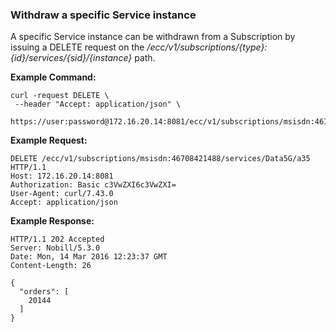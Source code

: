 ### Withdraw a specific Service instance

A specific Service instance can be withdrawn from a Subscription by issuing a DELETE request on the _/ecc/v1/subscriptions/{type}:{id}/services/{sid}/{instance}_ path. 

__Example Command:__
```
curl -request DELETE \
 --header "Accept: application/json" \
 https://user:password@172.16.20.14:8081/ecc/v1/subscriptions/msisdn:46708421488/services/Data5G/a35
```

__Example Request:__
```
DELETE /ecc/v1/subscriptions/msisdn:46708421488/services/Data5G/a35 HTTP/1.1
Host: 172.16.20.14:8081
Authorization: Basic c3VwZXI6c3VwZXI=
User-Agent: curl/7.43.0
Accept: application/json
```

__Example Response:__
```
HTTP/1.1 202 Accepted
Server: Nobill/5.3.0
Date: Mon, 14 Mar 2016 12:23:37 GMT
Content-Length: 26

{
  "orders": [
    20144
  ]
}

```
